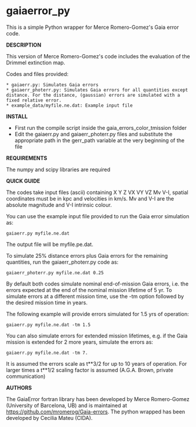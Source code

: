 # gaiaerror_py

This is a simple Python wrapper for Merce Romero-Gomez's Gaia error code.

**DESCRIPTION**

This version of Merce Romero-Gomez's code includes the evaluation of the Drimmel extinction map.


Codes and files provided:

	* gaiaerr.py: Simulates Gaia errors 
	* gaiaerr_photerr.py: Simulates Gaia errors for all quantities except distance. For the distance, (gaussian) errors are simulated with a fixed relative error. 
	* example_data/myfile.ne.dat: Example input file


**INSTALL**

- First run the compile script inside the gaia_errors_color_tmission folder
- Edit the gaiaerr.py and gaiaerr_photerr.py files and substitute the appropriate path in the gerr_path variable at the very beginning of the file

**REQUIREMENTS**

The numpy and scipy libraries are required

**QUICK GUIDE**

The codes take input files (ascii) containing  X Y Z VX VY VZ Mv V-I, spatial coordinates must be in kpc and velocities in km/s. Mv and V-I are the absolute magnitude and V-I intrinsic colour.

You can use the example input file provided to run the Gaia error simulation as:

	gaiaerr.py myfile.ne.dat

The output file will be myfile.pe.dat.

To simulate 25% distance errors plus Gaia errors for the remaining quantities, run the gaiaerr_photerr.py code as:

	gaiaerr_photerr.py myfile.ne.dat 0.25

By default both codes simulate nominal end-of-mission Gaia errors, i.e. the errors expected at the end of the nominal mission lifetime of 5 yr. To simulate errors at a different mission time, use the -tm option followed by the desired mission time in years.

The following example will provide errors simulated for 1.5 yrs of operation:

	gaiaerr.py myfile.ne.dat -tm 1.5

You can also simulate errors for extended mission lifetimes, e.g. if the Gaia mission is extended for 2 more years, simulate the errors as:

	gaiaerr.py myfile.ne.dat -tm 7.

It is assumed the errors scale as t\*\*3/2 for up to 10 years of operation. For larger times a t\*\*1/2 scaling factor is assumed (A.G.A. Brown, private communication) 

**AUTHORS**

The GaiaError fortran library has been developed by Merce Romero-Gomez (University of Barcelona, UB) and is maintained at https://github.com/mromerog/Gaia-errors.
The python wrapped has been developed by Cecilia Mateu (CIDA).




